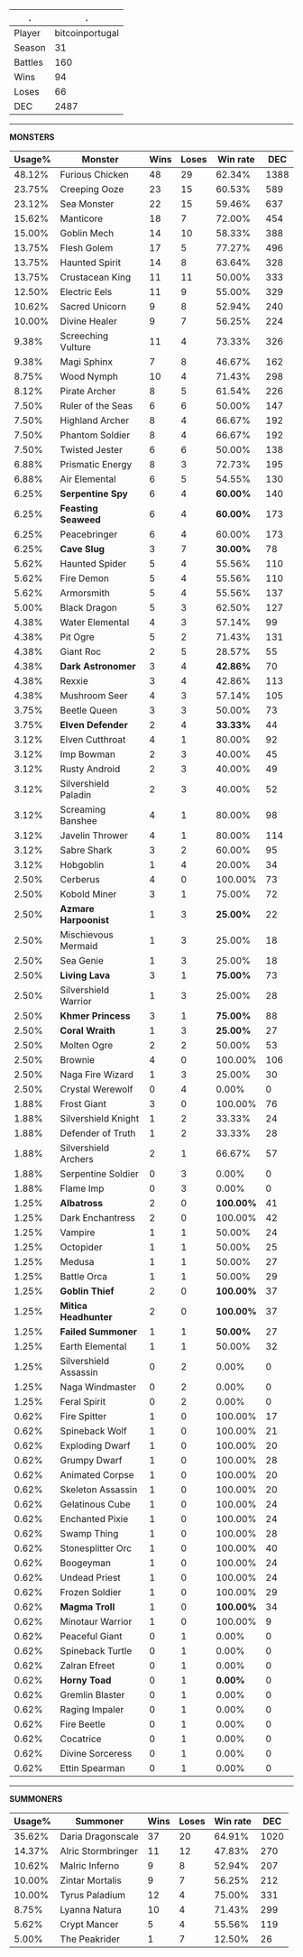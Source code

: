 .|.
|-|-
Player|bitcoinportugal
Season|31
Battles|160
Wins|94
Loses|66
DEC|2487

---
**MONSTERS**

Usage%|Monster|Wins|Loses|Win rate|DEC|
-|-|-|-|-|-|
48.12%|Furious Chicken|48|29|62.34%|1388|
23.75%|Creeping Ooze|23|15|60.53%|589|
23.12%|Sea Monster|22|15|59.46%|637|
15.62%|Manticore|18|7|72.00%|454|
15.00%|Goblin Mech|14|10|58.33%|388|
13.75%|Flesh Golem|17|5|77.27%|496|
13.75%|Haunted Spirit|14|8|63.64%|328|
13.75%|Crustacean King|11|11|50.00%|333|
12.50%|Electric Eels|11|9|55.00%|329|
10.62%|Sacred Unicorn|9|8|52.94%|240|
10.00%|Divine Healer|9|7|56.25%|224|
9.38%|Screeching Vulture|11|4|73.33%|326|
9.38%|Magi Sphinx|7|8|46.67%|162|
8.75%|Wood Nymph|10|4|71.43%|298|
8.12%|Pirate Archer|8|5|61.54%|226|
7.50%|Ruler of the Seas|6|6|50.00%|147|
7.50%|Highland Archer|8|4|66.67%|192|
7.50%|Phantom Soldier|8|4|66.67%|192|
7.50%|Twisted Jester|6|6|50.00%|138|
6.88%|Prismatic Energy|8|3|72.73%|195|
6.88%|Air Elemental|6|5|54.55%|130|
6.25%|**Serpentine Spy**|6|4|**60.00%**|140|
6.25%|**Feasting Seaweed**|6|4|**60.00%**|173|
6.25%|Peacebringer|6|4|60.00%|173|
6.25%|**Cave Slug**|3|7|**30.00%**|78|
5.62%|Haunted Spider|5|4|55.56%|110|
5.62%|Fire Demon|5|4|55.56%|110|
5.62%|Armorsmith|5|4|55.56%|137|
5.00%|Black Dragon|5|3|62.50%|127|
4.38%|Water Elemental|4|3|57.14%|99|
4.38%|Pit Ogre|5|2|71.43%|131|
4.38%|Giant Roc|2|5|28.57%|55|
4.38%|**Dark Astronomer**|3|4|**42.86%**|70|
4.38%|Rexxie|3|4|42.86%|113|
4.38%|Mushroom Seer|4|3|57.14%|105|
3.75%|Beetle Queen|3|3|50.00%|73|
3.75%|**Elven Defender**|2|4|**33.33%**|44|
3.12%|Elven Cutthroat|4|1|80.00%|92|
3.12%|Imp Bowman|2|3|40.00%|45|
3.12%|Rusty Android|2|3|40.00%|49|
3.12%|Silvershield Paladin|2|3|40.00%|52|
3.12%|Screaming Banshee|4|1|80.00%|98|
3.12%|Javelin Thrower|4|1|80.00%|114|
3.12%|Sabre Shark|3|2|60.00%|95|
3.12%|Hobgoblin|1|4|20.00%|34|
2.50%|Cerberus|4|0|100.00%|73|
2.50%|Kobold Miner|3|1|75.00%|72|
2.50%|**Azmare Harpoonist**|1|3|**25.00%**|22|
2.50%|Mischievous Mermaid|1|3|25.00%|18|
2.50%|Sea Genie|1|3|25.00%|18|
2.50%|**Living Lava**|3|1|**75.00%**|73|
2.50%|Silvershield Warrior|1|3|25.00%|28|
2.50%|**Khmer Princess**|3|1|**75.00%**|88|
2.50%|**Coral Wraith**|1|3|**25.00%**|27|
2.50%|Molten Ogre|2|2|50.00%|53|
2.50%|Brownie|4|0|100.00%|106|
2.50%|Naga Fire Wizard|1|3|25.00%|30|
2.50%|Crystal Werewolf|0|4|0.00%|0|
1.88%|Frost Giant|3|0|100.00%|76|
1.88%|Silvershield Knight|1|2|33.33%|24|
1.88%|Defender of Truth|1|2|33.33%|28|
1.88%|Silvershield Archers|2|1|66.67%|57|
1.88%|Serpentine Soldier|0|3|0.00%|0|
1.88%|Flame Imp|0|3|0.00%|0|
1.25%|**Albatross**|2|0|**100.00%**|41|
1.25%|Dark Enchantress|2|0|100.00%|42|
1.25%|Vampire|1|1|50.00%|24|
1.25%|Octopider|1|1|50.00%|25|
1.25%|Medusa|1|1|50.00%|27|
1.25%|Battle Orca|1|1|50.00%|29|
1.25%|**Goblin Thief**|2|0|**100.00%**|37|
1.25%|**Mitica Headhunter**|2|0|**100.00%**|37|
1.25%|**Failed Summoner**|1|1|**50.00%**|27|
1.25%|Earth Elemental|1|1|50.00%|32|
1.25%|Silvershield Assassin|0|2|0.00%|0|
1.25%|Naga Windmaster|0|2|0.00%|0|
1.25%|Feral Spirit|0|2|0.00%|0|
0.62%|Fire Spitter|1|0|100.00%|17|
0.62%|Spineback Wolf|1|0|100.00%|21|
0.62%|Exploding Dwarf|1|0|100.00%|20|
0.62%|Grumpy Dwarf|1|0|100.00%|28|
0.62%|Animated Corpse|1|0|100.00%|20|
0.62%|Skeleton Assassin|1|0|100.00%|20|
0.62%|Gelatinous Cube|1|0|100.00%|24|
0.62%|Enchanted Pixie|1|0|100.00%|24|
0.62%|Swamp Thing|1|0|100.00%|28|
0.62%|Stonesplitter Orc|1|0|100.00%|40|
0.62%|Boogeyman|1|0|100.00%|24|
0.62%|Undead Priest|1|0|100.00%|24|
0.62%|Frozen Soldier|1|0|100.00%|29|
0.62%|**Magma Troll**|1|0|**100.00%**|34|
0.62%|Minotaur Warrior|1|0|100.00%|9|
0.62%|Peaceful Giant|0|1|0.00%|0|
0.62%|Spineback Turtle|0|1|0.00%|0|
0.62%|Zalran Efreet|0|1|0.00%|0|
0.62%|**Horny Toad**|0|1|**0.00%**|0|
0.62%|Gremlin Blaster|0|1|0.00%|0|
0.62%|Raging Impaler|0|1|0.00%|0|
0.62%|Fire Beetle|0|1|0.00%|0|
0.62%|Cocatrice|0|1|0.00%|0|
0.62%|Divine Sorceress|0|1|0.00%|0|
0.62%|Ettin Spearman|0|1|0.00%|0|

---
**SUMMONERS**

Usage%|Summoner|Wins|Loses|Win rate|DEC|
-|-|-|-|-|-|
35.62%|Daria Dragonscale|37|20|64.91%|1020|
14.37%|Alric Stormbringer|11|12|47.83%|270|
10.62%|Malric Inferno|9|8|52.94%|207|
10.00%|Zintar Mortalis|9|7|56.25%|212|
10.00%|Tyrus Paladium|12|4|75.00%|331|
8.75%|Lyanna Natura|10|4|71.43%|299|
5.62%|Crypt Mancer|5|4|55.56%|119|
5.00%|The Peakrider|1|7|12.50%|26|
